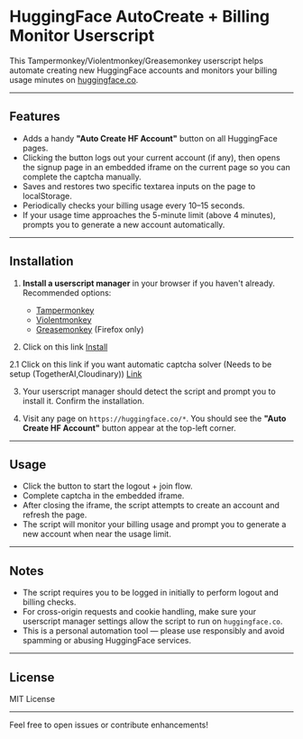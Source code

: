 # HuggingFace AutoCreate + Billing Monitor Userscript

This Tampermonkey/Violentmonkey/Greasemonkey userscript helps automate creating new HuggingFace accounts and monitors your billing usage minutes on [huggingface.co](https://huggingface.co).

---

## Features

- Adds a handy **"Auto Create HF Account"** button on all HuggingFace pages.
- Clicking the button logs out your current account (if any), then opens the signup page in an embedded iframe on the current page so you can complete the captcha manually.
- Saves and restores two specific textarea inputs on the page to localStorage.
- Periodically checks your billing usage every 10–15 seconds.
- If your usage time approaches the 5-minute limit (above 4 minutes), prompts you to generate a new account automatically.

---

## Installation

1. **Install a userscript manager** in your browser if you haven't already. Recommended options:
   - [Tampermonkey](https://www.tampermonkey.net/)
   - [Violentmonkey](https://violentmonkey.github.io/)
   - [Greasemonkey](https://www.greasespot.net/) (Firefox only)

2. Click on this link [Install](https://github.com/madonchik123/HF-AutoCreate/raw/refs/heads/main/HF%20AutoCreate%20+%20Billing%20Monitor-1.1.user.js)

2.1 Click on this link if you want automatic captcha solver (Needs to be setup (TogetherAI,Cloudinary)) [Link](https://github.com/madonchik123/HF-AutoCreate/raw/refs/heads/main/HF-AutoCaptcha.js)

3. Your userscript manager should detect the script and prompt you to install it. Confirm the installation.

4. Visit any page on `https://huggingface.co/*`. You should see the **"Auto Create HF Account"** button appear at the top-left corner.

---

## Usage

- Click the button to start the logout + join flow.
- Complete captcha in the embedded iframe.
- After closing the iframe, the script attempts to create an account and refresh the page.
- The script will monitor your billing usage and prompt you to generate a new account when near the usage limit.

---

## Notes

- The script requires you to be logged in initially to perform logout and billing checks.
- For cross-origin requests and cookie handling, make sure your userscript manager settings allow the script to run on `huggingface.co`.
- This is a personal automation tool — please use responsibly and avoid spamming or abusing HuggingFace services.

---

## License

MIT License

---

Feel free to open issues or contribute enhancements!
